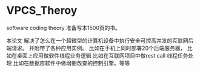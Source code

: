 # VPCS_Theroy
software coding theory 准备写本1500页的书。

本论文 解决了怎么在一个超微型的计算机设备中执行安全可控高并发的互联网后端请求。
并附带了各种应用实例。
比如在手机上同时部署20个后端服务器，
比如在桌面上应用做软件线程业务逻辑
比如在互联网项目中做rest call 线程任务处理
比如在数据库软件中做增删改查的控制引擎。等等
